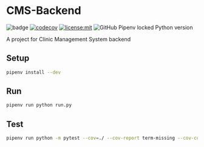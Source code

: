 # CMS-Backend

![badge](https://action-badges.now.sh/NTUT-108-SE/CMS-Backend) [![codecov](https://codecov.io/gh/NTUT-108-SE/CMS-Backend/branch/master/graph/badge.svg)](https://codecov.io/gh/NTUT-108-SE/CMS-Backend) [![license:mit](https://img.shields.io/badge/license-mit-blue.svg)](https://opensource.org/licenses/MIT) ![GitHub Pipenv locked Python version](https://img.shields.io/github/pipenv/locked/python-version/NTUT-108-SE/CMS-Backend)

A project for Clinic Management System backend

## Setup

```bash
pipenv install --dev
```

## Run

```bash
pipenv run python run.py
```

## Test

```bash
pipenv run python -m pytest --cov=./ --cov-report term-missing --cov-config=.coveragerc tests/
```
